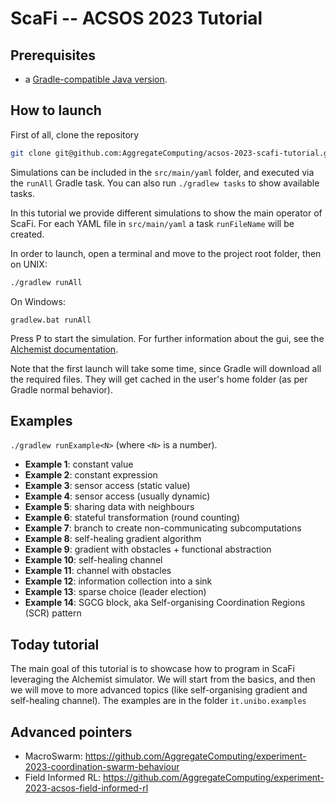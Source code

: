 # ScaFi -- ACSOS 2023 Tutorial


## Prerequisites

* a [Gradle-compatible Java version](https://docs.gradle.org/current/userguide/compatibility.html).

## How to launch

First of all, clone the repository

```bash
git clone git@github.com:AggregateComputing/acsos-2023-scafi-tutorial.git
```

Simulations can be included in the `src/main/yaml` folder,
and executed via the `runAll` Gradle task.
You can also run `./gradlew tasks` to show available tasks.

In this tutorial we provide different simulations to show the main operator of ScaFi.
For each YAML file in `src/main/yaml` a task `runFileName` will be created.

In order to launch, open a terminal and move to the project root folder, then on UNIX:
```bash
./gradlew runAll
```
On Windows:
```
gradlew.bat runAll
```

Press <kb>P</kb> to start the simulation.
For further information about the gui, see the [Alchemist documentation](https://alchemistsimulator.github.io/).

Note that the first launch will take some time, since Gradle will download all the required files.
They will get cached in the user's home folder (as per Gradle normal behavior).

## Examples

```./gradlew runExample<N>```
(where `<N>` is a number).

* **Example 1**: constant value
* **Example 2**: constant expression
* **Example 3**: sensor access (static value)
* **Example 4**: sensor access (usually dynamic)
* **Example 5**: sharing data with neighbours
* **Example 6**: stateful transformation (round counting)
* **Example 7**: branch to create non-communicating subcomputations
* **Example 8**: self-healing gradient algorithm 
* **Example 9**: gradient with obstacles + functional abstraction
* **Example 10**: self-healing channel
* **Example 11**: channel with obstacles
* **Example 12**: information collection into a sink
* **Example 13**: sparse choice (leader election)
* **Example 14**: SGCG block, aka Self-organising Coordination Regions (SCR) pattern 




## Today tutorial
The main goal of this tutorial is to showcase how to program in ScaFi leveraging the Alchemist 
simulator. 
We will start from the basics, and then we will move to more advanced topics
(like self-organising gradient and self-healing channel).
The examples are in the folder `it.unibo.examples`

## Advanced pointers
- MacroSwarm: https://github.com/AggregateComputing/experiment-2023-coordination-swarm-behaviour
- Field Informed RL: https://github.com/AggregateComputing/experiment-2023-acsos-field-informed-rl